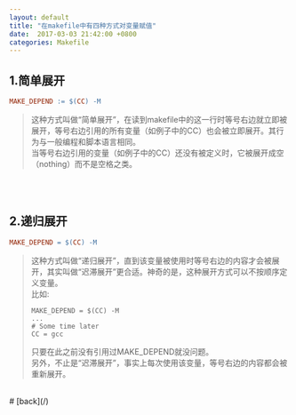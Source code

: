 ```yaml
---
layout: default
title: "在makefile中有四种方式对变量赋值"
date:  2017-03-03 21:42:00 +0800
categories: Makefile
---
```


1.简单展开
----------
```makefile
MAKE_DEPEND := $(CC) -M
```
> 这种方式叫做“简单展开”，在读到makefile中的这一行时等号右边就立即被展开，等号右边引用的所有变量（如例子中的CC）也会被立即展开。其行为与一般编程和脚本语言相同。  
> 当等号右边引用的变量（如例子中的CC）还没有被定义时，它被展开成空（nothing）而不是空格之类。  
  
<br/>
<br/>

2.递归展开
----------
```makefile
MAKE_DEPEND = $(CC) -M
```
> 这种方式叫做“递归展开”，直到该变量被使用时等号右边的内容才会被展开，其实叫做“迟滞展开”更合适。神奇的是，这种展开方式可以不按顺序定义变量。  
> 比如:
> ```
> MAKE_DEPEND = $(CC) -M
> ...
> # Some time later
> CC = gcc
> ```
> 只要在此之前没有引用过MAKE_DEPEND就没问题。  
> 另外，不止是“迟滞展开”，事实上每次使用该变量，等号右边的内容都会被重新展开。


<br/>
# [back](/) 

